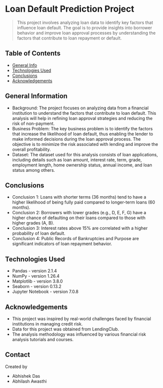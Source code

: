 # Loan Default Prediction Project
> This project involves analyzing loan data to identify key factors that influence loan default. The goal is to provide insights into borrower behavior and improve loan approval processes by understanding the factors that contribute to loan repayment or default.


## Table of Contents
* [General Info](#general-information)
* [Technologies Used](#technologies-used)
* [Conclusions](#conclusions)
* [Acknowledgements](#acknowledgements)

## General Information
- Background: The project focuses on analyzing data from a financial institution to understand the factors that contribute to loan default. This analysis will help in refining loan approval strategies and reducing the risk of non-payment.
- Business Problem: The key business problem is to identify the factors that increase the likelihood of loan default, thus enabling the lender to make informed decisions during the loan approval process. The objective is to minimize the risk associated with lending and improve the overall profitability.
- Dataset: The dataset used for this analysis consists of loan applications, including details such as loan amount, interest rate, term, grade, employment length, home ownership status, annual income, and loan status among others.

## Conclusions
- Conclusion 1: Loans with shorter terms (36 months) tend to have a higher likelihood of being fully paid compared to longer-term loans (60 months).
- Conclusion 2: Borrowers with lower grades (e.g., D, E, F, G) have a higher chance of defaulting on their loans compared to those with higher grades (A, B).
- Conclusion 3: Interest rates above 15% are correlated with a higher probability of loan default.
- Conclusion 4: Public Records of Bankruptcies and Purpose are significant indicators of loan repayment behavior.

## Technologies Used
- Pandas - version 2.1.4
- NumPy - version 1.26.4
- Matplotlib - version 3.8.0
- Seaborn - version 0.13.2
- Jupyter Notebook - version 7.0.8

## Acknowledgements
- This project was inspired by real-world challenges faced by financial institutions in managing credit risk.
- Data for this project was obtained from LendingClub.
- The analysis methodology was influenced by various financial risk analysis tutorials and courses.


## Contact
Created by
- Abhishek Das
- Abhilash Awasthi